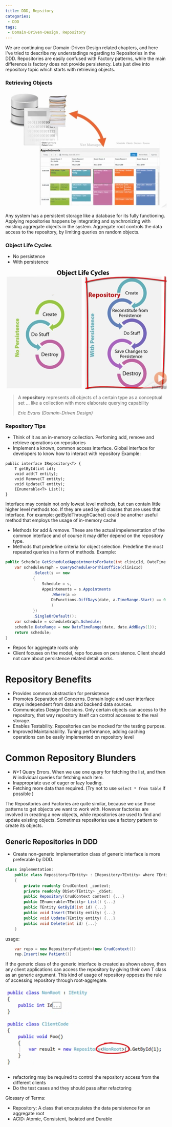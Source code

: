 ```yaml
---
title: DDD, Repsitory
categories:
 - DDD
tags:
 - Domain-Driven-Design, Repository
---
```

We are continuing our Domain-Driven Design related chapters, and here I've tried to describe my understadings regarding to Repositories in the DDD. Repositories are easily confused with Factory patterns, while the main difference is factory does not provide persistency. Lets just dive into repository topic which starts with retrieving objects.

### Retrieving Objects

![No Image](/assets/2018-05-10-ddd-repositories/retrievingObjects.png)

Any system has a persistent storage like a database for its fully functioning. Applying repositories happens by integrating and synchronizing with existing aggregate objects in the system. Aggregate root controls the data access to the repository, by limiting queries on random objects.

### Object Life Cycles

- No persistence
- With persistence 

![No Image](/assets/2018-05-10-ddd-repositories/ObjectLifecycle.png)

> A **repository** represents all objects of a certain type as a conceptual set ... like a collection with more elaborate querying capability
>
> <cite>Eric Evans (Domain-Driven Design)</cite>


### Repository Tips
- Think of it as an in-memory collection. Perfoming add, remove and retrieve operations on repositories
- Implement a known, common access interface. Global interface for developers to know how to interact with repository
Example:
```
public interface IRepository<T> {
	T getById(int id);
	void add(T entity);
	void Remove(T entity);
	void Update(T entity);
	IEnumerable<T> List();
}
```
Interface may contain not only lowest level methods, but can contain little higher level methods too. If they are used by all classes that are uses that interface. For example: getByIdThroughCache() could be another useful method that employs the usage of in-memory cache
	
- Methods for add & remove. These are the actual impelementation of the common interface and of course it may differ depend on the repository type.
- Methods that predefine criteria for object selection. Predefine the most repeated queries in a form of methods.
Example:
```C#
public Schedule GetScheduledAppointmentsForDate(int clinicId, DateTime date) {
	var scheduleGraph = QueryScheduleForThisOffice(clinicId)
			.Select(s => new
			{
				Schedule = s,
				Appointements = s.Appointments
					.Where(a =>
					DbFunctions.DiffDays(date, a.TimeRange.Start) == 0
					)
			})
			.SingleOrDefault();
	var schedule = scheduleGraph.Schedule;
	schedule.DateRange = new DateTimeRange(date, date.AddDays(1));
	return schedule;
}
```
- Repos for aggregate roots only
- Client focuses on the model, repo focuses on persistence. Client should not care about persistence related detail works.

# Repository Benefits
- Provides common abstraction for persistence
- Promotes Separation of Concerns. Domain logic and user interface stays independent from data and backend data sources.
- Communicates Design Decisions. Only certain objects can access to the repository, that way repository itself can control accesses to the real storage.
- Enables Testability. Repositories can be mocked for the testing purpose.
- Improved Maintainability. Tuning performance, adding caching operations can be easily implemented on repository level

# Common Repository Blunders
- *N+1* Query Errors. When we use one query for fetching the list, and then *N* individual queries for fetching each item.
- Inappropriate use of eager or lazy loading.
- Fetching more data than required. (Try not to use `select * from table` if possible )


The Repositories and Factories are quite similar, because we use those patterns to get objects we want to work with. However factories are involved in creating a new objects, while repositories are used to find and update existing objects. Sometimes repositories use a factory pattern to create its objects.


## Generic Repositories in DDD
- Create non-generic Implementation class of generic interface is more preferable by DDD. 

```C#
class implementation:
	public class Repository<TEntity> : IRepository<TEntity> where TEntity : class, IEntity
	{
		private readonly CrudContext _context;
		private readonly DbSet<TEntity> _dbSet;
		public Repository(CrudContext context) {...}
		public IEnumerable<TEntity> List() {...}
		public TEntity GetById(int id) {...}
		public void Insert(TEntity entity) {...}
		public void Update(TEntity entity) {...}
		public void Delete(int id) {...}
	}
```

usage: 
```C#
	var repo = new Repository<Patient>(new CrudContext())
	rep.Insert(new Patient())
```

If the generic class of the generic interface is created as shown above, then any client applications can access the repository by giving their own T class as an generic argument. This kind of usage of repository opposes the rule of accessing repository through root-aggregate.

![No Image](/assets/2018-05-10-ddd-repositories/genericRepositories.png)


- refactoring may be required to control the repository access from the different clients
- Do the test cases and they should pass after refactoring


Glossary of Terms:
- Repository: A class that encapsulates the data persistence for an aggregate root
- ACID: Atomic, Consistent, Isolated and Durable







